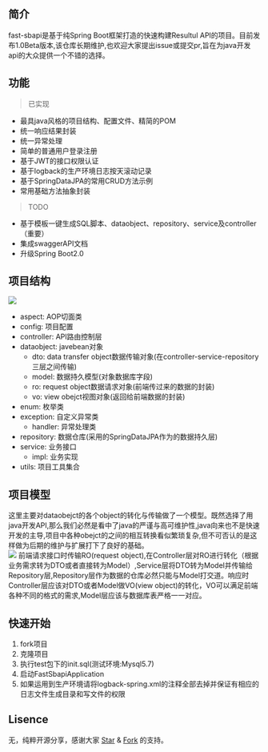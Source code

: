 ## 简介  
fast-sbapi是基于纯Spring Boot框架打造的快速构建Resultul API的项目。目前发布1.0Beta版本,该仓库长期维护,也欢迎大家提出issue或提交pr,旨在为java开发api的大众提供一个不错的选择。  

## 功能  
> 已实现
* 最具java风格的项目结构、配置文件、精简的POM
* 统一响应结果封装  
* 统一异常处理
* 简单的普通用户登录注册
* 基于JWT的接口权限认证
* 基于logback的生产环境日志按天滚动记录
* 基于SpringDataJPA的常用CRUD方法示例
* 常用基础方法抽象封装
> TODO
* 基于模板一键生成SQL脚本、dataobject、repository、service及controller（重要）
* 集成swaggerAPI文档
* 升级Spring Boot2.0

## 项目结构  
![](http://wirechen-github.oss-cn-beijing.aliyuncs.com/readme/fast-api-tree.png?Expires=1521355378&OSSAccessKeyId=TMP.AQEjvPPc0N1o1J50rCQq6MWamrSjARke6FgL0OdTuoqoj3L8w-hwDXBvx8dZADAtAhRKEzs0CZFGtkj_7d2Iwkj8V78n7AIVANOD5SzujwIzPqkT-m4Eh0-08fe0&Signature=mzRbQ4zoUEp%2Fr97OzPDJXYnGpFM%3D)

- aspect: AOP切面类
- config: 项目配置
- controller: API路由控制层
- dataobject: javebean对象
    * dto: data transfer object数据传输对象(在controller-service-repository三层之间传输)
    * model: 数据持久模型(对象数据库字段)
    * ro: request object数据请求对象(前端传过来的数据的封装)
    * vo: view obejct视图对象(返回给前端数据的封装)
- enum: 枚举类
- exception: 自定义异常类
    * handler: 异常处理类
- repository: 数据仓库(采用的SpringDataJPA作为的数据持久层)
- service: 业务接口
    * impl: 业务实现
- utils: 项目工具集合


## 项目模型  
这里主要对dataobejct的各个object的转化与传输做了一个模型。既然选择了用java开发API,那么我们必然是看中了java的严谨与高可维护性,java向来也不是快速开发的主导,项目中各种obejct的之间的相互转换看似繁琐复杂,但不可否认的是这样做为后期的维护与扩展打下了良好的基础。  
![](http://wirechen-github.oss-cn-beijing.aliyuncs.com/readme/fast-api-dataobject.png?Expires=1521357946&OSSAccessKeyId=TMP.AQEjvPPc0N1o1J50rCQq6MWamrSjARke6FgL0OdTuoqoj3L8w-hwDXBvx8dZADAtAhRKEzs0CZFGtkj_7d2Iwkj8V78n7AIVANOD5SzujwIzPqkT-m4Eh0-08fe0&Signature=IUwJZz5UgHKFF5XazgBV%2BScOQWE%3D)
前端请求接口时传输RO(request object),在Controller层对RO进行转化（根据业务需求转为DTO或者直接转为Model）,Service层将DTO转为Model并传输给Repository层,Repository层作为数据的仓库必然只能与Model打交道。响应时Controller层应该对DTO或者Model做VO(view object)的转化，VO可以满足前端各种不同的格式的需求,Model层应该与数据库表严格一一对应。

## 快速开始
1. fork项目
2. 克隆项目
3. 执行test包下的init.sql(测试环境:Mysql5.7)
4. 启动FastSbapiApplication
5. 如果运用到生产环境请将logback-spring.xml的注释全部去掉并保证有相应的日志文件生成目录和写文件的权限

## Lisence  
无，纯粹开源分享，感谢大家 [Star](https://github.com/wirechen/fast-sbapi/stargazers) & [Fork](https://github.com/wirechen/fast-sbapi/network) 的支持。
